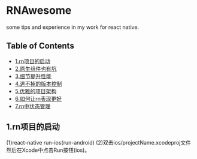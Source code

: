 
# RNAwesome

some tips and experience in my work for react native.


## Table of Contents

- [1.rn项目的启动](#rn-start)
- [2.原生组件也有坑](#bug－with－component)
- [3.细节提升性能](#performance)
- [4.逃不掉的版本控制](#version－control)
- [5.优雅的项目架构](#project－structure)
- [6.如何让rn表现更好](#more－better)
- [7.rn中状态管理](#status-manage)

## 1.rn项目的启动

(1)react-native run-ios(run-android)
(2)双击ios/projectName.xcodeproj文件然后在Xcode中点击Run按钮(ios)。